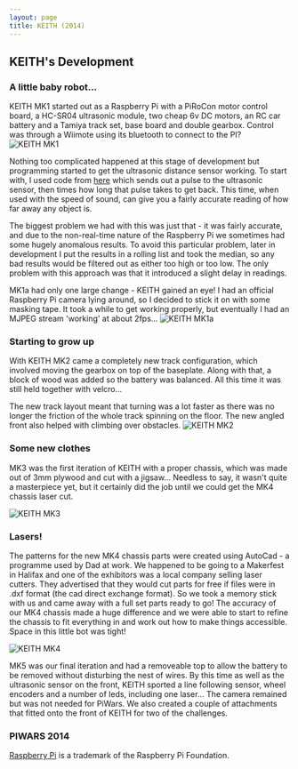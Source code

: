 ```yaml
---
layout: page
title: KEITH (2014)
---
```


## KEITH's Development

### A little baby robot...

KEITH MK1 started out as a Raspberry Pi with a PiRoCon motor control board, a HC-SR04 ultrasonic module, two cheap 6v DC motors, an RC car battery and a Tamiya track set, base board and double gearbox. Control was through a Wiimote using its bluetooth to connect to the PI?
![KEITH MK1](http://keiththerobot.uk/images/MK1.JPG "KEITH MK1")

Nothing too complicated happened at this stage of development but programming started to get the ultrasonic distance sensor working. To start with, I used code from <a href="https://github.com/chrisalexander/initio-pirocon-test/blob/master/sonar.py">here</a> which sends out a pulse to the ultrasonic sensor, then times how long that pulse takes to get back. This time, when used with the speed of sound, can give you a fairly accurate reading of how far away any object is.

The biggest problem we had with this was just that - it was fairly accurate, and due to the non-real-time nature of the Raspberry Pi we sometimes had some hugely anomalous results. To avoid this particular problem, later in development I put the results in a rolling list and took the median, so any bad results would be filtered out as either too high or too low. The only problem with this approach was that it introduced a slight delay in readings.

MK1a had only one large change - KEITH gained an eye! I had an official Raspberry Pi camera lying around, so I decided to stick it on with some masking tape. It took a while to get working properly, but eventually I had an MJPEG stream 'working' at about 2fps...
![KEITH MK1a](http://keiththerobot.uk/images/MK1a.jpg "KEITH MK1a")

### Starting to grow up

With KEITH MK2 came a completely new track configuration, which involved moving the gearbox on top of the baseplate. Along with that, a block of wood was added so the battery was balanced. All this time it was still held together with velcro...

The new track layout meant that turning was a lot faster as there was no longer the friction of the whole track spinning on the floor. The new angled front also helped with climbing over obstacles.
![KEITH MK2](http://keiththerobot.uk/images/MK2.JPG "KEITH MK2")

### Some new clothes

MK3 was the first iteration of KEITH with a proper chassis, which was made out of 3mm plywood and cut with a jigsaw... Needless to say, it wasn't quite a masterpiece yet, but it certainly did the job until we could get the MK4 chassis laser cut.

![KEITH MK3](http://keiththerobot.uk/images/MK3.JPG "KEITH MK3")

### Lasers!

The patterns for the new MK4 chassis parts were created using AutoCad - a programme used by Dad at work. We happened to be going to a Makerfest in Halifax and one of the exhibitors was a local company selling laser cutters. They advertised that they would cut parts for free if files were in .dxf format (the cad direct exchange format). So we took a memory stick with us and came away with a full set parts ready to go! The accuracy of our MK4 chassis  made a huge difference and we were able to start to refine the chassis to fit everything in and work out how to make things accessible. Space in this little bot was tight!

![KEITH MK4](http://keiththerobot.uk/images/MK4.JPG "KEITH MK4")

MK5  was our final iteration and had a removeable top to allow the battery to be removed without disturbing the nest of wires. By this time as well as the ultrasonic sensor on the front, KEITH sported a line following sensor, wheel encoders and a number of leds, including one laser... The camera remained but was not needed for PiWars. We also created a couple of attachments that fitted onto the front of KEITH for two of the challenges.

### PIWARS 2014



<a href="http://www.raspberrypi.org">Raspberry Pi</a> is a trademark of the Raspberry Pi Foundation.
